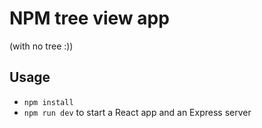 # NPM tree view app

(with no tree :))

## Usage 
- `npm install`
- `npm run dev` to start a React app and an Express server

